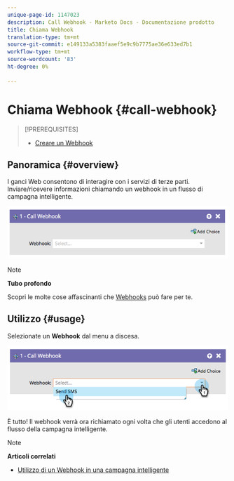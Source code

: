 ```yaml
---
unique-page-id: 1147023
description: Call Webhook - Marketo Docs - Documentazione prodotto
title: Chiama Webhook
translation-type: tm+mt
source-git-commit: e149133a5383faaef5e9c9b7775ae36e633ed7b1
workflow-type: tm+mt
source-wordcount: '83'
ht-degree: 0%

---
```



# Chiama Webhook {#call-webhook}

>[!PREREQUISITES]
>
>* [Creare un Webhook](../../../../product-docs/administration/additional-integrations/create-a-webhook.md)

>



## Panoramica {#overview}

I ganci Web consentono di interagire con i servizi di terze parti. Inviare/ricevere informazioni chiamando un webhook in un flusso di campagna intelligente.

![](assets/image2014-9-22-15-3a4-3a7.png)

>[!NOTE]
>
>**Tubo profondo**
>
>Scopri le molte cose affascinanti che [Webhooks](http://developers.marketo.com/documentation/webhooks/) può fare per te.

## Utilizzo {#usage}

Selezionate un **Webhook** dal menu a discesa.

![](assets/image2014-9-22-15-3a4-3a25.png)

È tutto! Il webhook verrà ora richiamato ogni volta che gli utenti accedono al flusso della campagna intelligente.

>[!NOTE]
>
>**Articoli correlati**
>
>* [Utilizzo di un Webhook in una campagna intelligente](use-a-webhook-in-a-smart-campaign.md)

>



